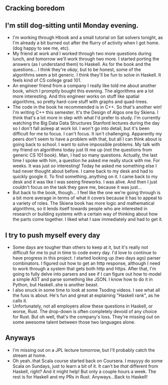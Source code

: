 ## Cracking boredom

## I'm still dog-sitting until Monday evening.
- I'm working through Hbook and a small tutorial on Sat solvers tonight,
  as I'm already a bit burned out after the flurry of activity when I got home.
  (dog happy to see me, etc).
- My friend at work and I worked through two more questions during lunch, and tomorrow
  we'll work through two more. I started porting the answers (as I understand them)
  to Haskell. As for the book and the questions...
  I think they're *okay*, but to be honest, some of the 
  algorithms seem a bit generic. I think they'll be fun to solve in Haskell. It feels kind
  of CS college grad 101.
- An engineer friend from a company I really like told me about another book, which I
  promptly bought this evening. The algorithms are a lot more interesting. 
  And this engineer works on stuff like spatial algorithms, so pretty hard-core
  stuff with graphs and quad-trees. 
- The code in the book he recommended is in C++. So that's another win! I'm writing C++ this semester.
  It's the Design of Algos one by Skiena. I think that's a lot more in step with what
  I'd prefer to study. I'm currently watching the Big Data Data Structures Stanford
  lectures during the day so I don't fall asleep at work lol. I won't go into detail, but
  it's been difficult for me to focus. I can't focus. It isn't challenging.
  Apparently my peers don't seem to have a problem with that, but all I can think about is
  going back to school. I want to solve impossible problems. My talk with my friend on algorithms
  today just lit me up (not the questions from generic CS 101 book). Man, I had so many questions.
  Actually, the last time I spoke with him, a question he asked me really stuck with me. For weeks.
  It was just *so* interesting! Today he asked me something else I had never thought about before.
  I came back to my desk and had to quickly google it. To find something..anything on it.
  I came back to my desk and it was like I was seeing fireworks. I was alive.
  And then I just couldn't focus on the task they gave me, because it was just...
- But back to the book, though...
  I feel like the one we're going through is a bit more average in terms of what it covers because
  it has to appeal to a variety of roles. The Skiena book has more logic and mathematical algorithms,
  so it lends itself towards people who are interested in research or building systems with a certain
  way of thinking about how the parts come together. I liked what I saw immediately and had to get it.
  
## I try to push myself every day
- Some days are tougher than others to keep at it, but it's really not difficult for me
  to put in time to code every day. I'd love to continue to have progress in this project.
  I started looking up (two days ago) parser combinators. I figured out how to get an
  http response, although I need to work through a system that gets both http and https.
  After that, I'm going to fully delve into parsers and see if I can figure out how to
  model a simple AST and parse something like JSON. I know how to do it in Python, but
  Haskell..she is another beast.
- I also snuck in some time to look at some Tsoding videos. I see what all the fuss is about.
  He's fun and great at explaining "Haskell rank", as he calls it. 
- Unfortunately, not all employers allow these questions in Haskell, or worse, Rust. The 
  drop-down is often completely devoid of any choice for Rust. But oh well, that's the company's
  loss. They're missing out on some awesome talent between those two languages alone. 
  
## Anyways
- I'm missing out on a JPL lecture tomorrow, but I'll probably catch the stream at home.
- Oh yeah..that Scala course started back on Coursera. I mayyyy do some Scala on Sundays, just
  to learn a bit of it. It can't be *that* different from Haskell, right? And it might help!
  But only a couple hours a week. The rest is for Haskell and my PRs in Rust.
  Anyways...Back to Haskell!
  

  
   
